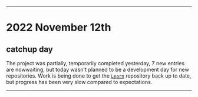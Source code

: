 
***

# 2022 November 12th

## catchup day

The project was partially, temporarily completed yesterday, 7 new entries are nowwaiting, but today wasn't planned to be a development day for new repositories. Work is being done to get the [`Learn`](https://github.com/seanpm2001/Learn/) repository back up to date, but progress has been very slow compared to expectations.

***
